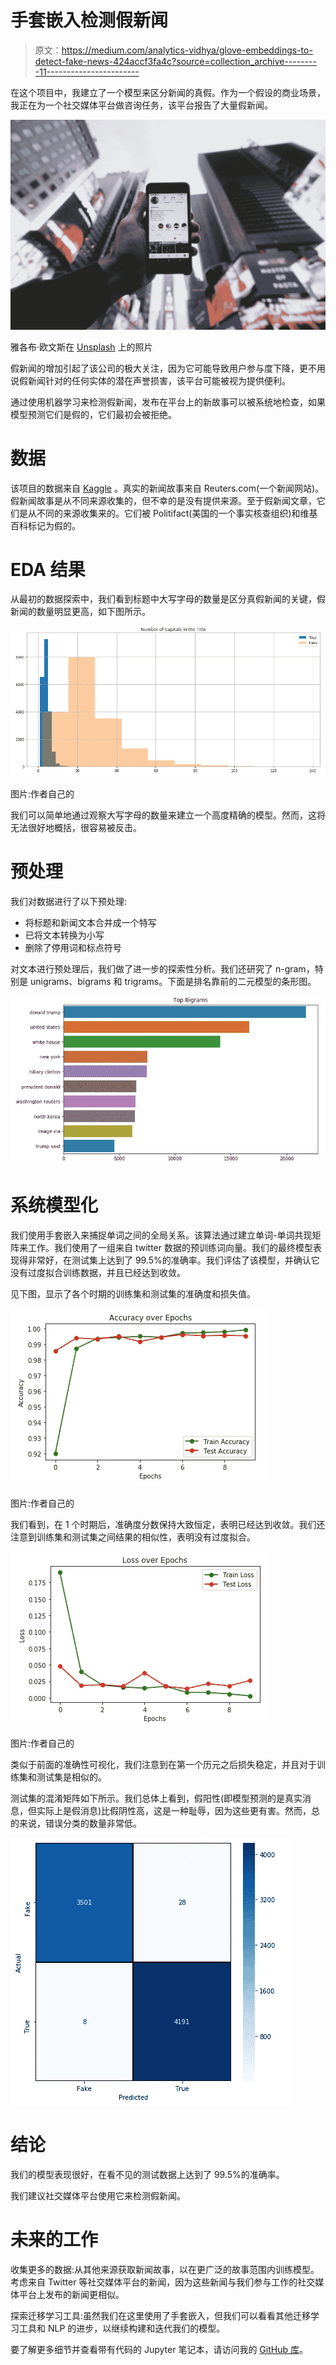 # 手套嵌入检测假新闻

> 原文：<https://medium.com/analytics-vidhya/glove-embeddings-to-detect-fake-news-424accf3fa4c?source=collection_archive---------11----------------------->

在这个项目中，我建立了一个模型来区分新闻的真假。作为一个假设的商业场景，我正在为一个社交媒体平台做咨询任务，该平台报告了大量假新闻。

![](img/967e1745792f1f81d6d58134b5331473.png)

雅各布·欧文斯在 [Unsplash](https://unsplash.com?utm_source=medium&utm_medium=referral) 上的照片

假新闻的增加引起了该公司的极大关注，因为它可能导致用户参与度下降，更不用说假新闻针对的任何实体的潜在声誉损害，该平台可能被视为提供便利。

通过使用机器学习来检测假新闻，发布在平台上的新故事可以被系统地检查，如果模型预测它们是假的，它们最初会被拒绝。

# 数据

该项目的数据来自 [Kaggle](https://www.kaggle.com/clmentbisaillon/fake-and-real-news-dataset) 。真实的新闻故事来自 Reuters.com(一个新闻网站)。假新闻故事是从不同来源收集的，但不幸的是没有提供来源。至于假新闻文章，它们是从不同的来源收集来的。它们被 Politifact(美国的一个事实核查组织)和维基百科标记为假的。

# EDA 结果

从最初的数据探索中，我们看到标题中大写字母的数量是区分真假新闻的关键，假新闻的数量明显更高，如下图所示。

![](img/19cac4c6efbe2a0fb8e6b314b7fac94e.png)

图片:作者自己的

我们可以简单地通过观察大写字母的数量来建立一个高度精确的模型。然而，这将无法很好地概括，很容易被反击。

# 预处理

我们对数据进行了以下预处理:

*   将标题和新闻文本合并成一个特写
*   已将文本转换为小写
*   删除了停用词和标点符号

对文本进行预处理后，我们做了进一步的探索性分析。我们还研究了 n-gram，特别是 unigrams、bigrams 和 trigrams。下面是排名靠前的二元模型的条形图。

![](img/f709eb9166fbad24ab91510b40745dde.png)

# 系统模型化

我们使用手套嵌入来捕捉单词之间的全局关系。该算法通过建立单词-单词共现矩阵来工作。我们使用了一组来自 twitter 数据的预训练词向量。我们的最终模型表现得非常好，在测试集上达到了 99.5%的准确率。我们评估了该模型，并确认它没有过度拟合训练数据，并且已经达到收敛。

见下图，显示了各个时期的训练集和测试集的准确度和损失值。

![](img/10a5b010447551f0999eee0226fc3287.png)

图片:作者自己的

我们看到，在 1 个时期后，准确度分数保持大致恒定，表明已经达到收敛。我们还注意到训练集和测试集之间结果的相似性，表明没有过度拟合。

![](img/bb2e8e40c65527c66afd3e2152b3c152.png)

图片:作者自己的

类似于前面的准确性可视化，我们注意到在第一个历元之后损失稳定，并且对于训练集和测试集是相似的。

测试集的混淆矩阵如下所示。我们总体上看到，假阳性(即模型预测的是真实消息，但实际上是假消息)比假阴性高，这是一种耻辱，因为这些更有害。然而，总的来说，错误分类的数量非常低。

![](img/b3480fb6c31ab2cec9f7b69e1630a6ef.png)

# 结论

我们的模型表现很好，在看不见的测试数据上达到了 99.5%的准确率。

我们建议社交媒体平台使用它来检测假新闻。

# 未来的工作

收集更多的数据:从其他来源获取新闻故事，以在更广泛的故事范围内训练模型。考虑来自 Twitter 等社交媒体平台的新闻，因为这些新闻与我们参与工作的社交媒体平台上发布的新闻更相似。

探索迁移学习工具:虽然我们在这里使用了手套嵌入，但我们可以看看其他迁移学习工具和 NLP 的进步，以继续构建和迭代我们的模型。

要了解更多细节并查看带有代码的 Jupyter 笔记本，请访问我的 [GitHub 库](https://github.com/nadinezab/fake-news)。
